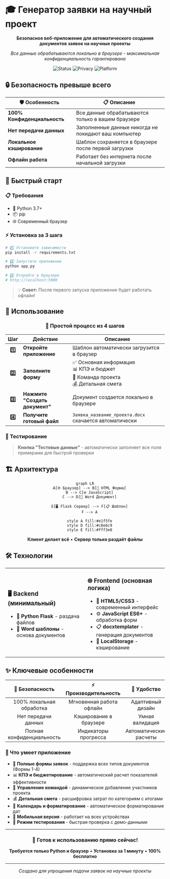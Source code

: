# 🎓 Генератор заявки на научный проект

<div align="center">

**Безопасное веб-приложение для автоматического создания документов заявок на научные проекты**

*Все данные обрабатываются локально в браузере - максимальная конфиденциальность гарантирована*

![Status](https://img.shields.io/badge/status-ready-green)
![Privacy](https://img.shields.io/badge/privacy-100%25-brightgreen)
![Platform](https://img.shields.io/badge/platform-web-blue)

</div>

## 🔒 Безопасность превыше всего

| 🛡️ Особенность | 📋 Описание |
|---|---|
| **100% Конфиденциальность** | Все данные обрабатываются только в вашем браузере |
| **Нет передачи данных** | Заполненные данные никогда не покидают ваш компьютер |
| **Локальное кэширование** | Шаблон сохраняется в браузере после первой загрузки |
| **Офлайн работа** | Работает без интернета после начальной загрузки |

## 🚀 Быстрый старт

### 📋 Требования
- 🐍 Python 3.7+
- 📦 pip
- 🌐 Современный браузер

### ⚡ Установка за 3 шага

```bash
# 1️⃣ Установите зависимости
pip install -r requirements.txt

# 2️⃣ Запустите приложение
python app.py

# 3️⃣ Откройте в браузере
# http://localhost:5000
```

> 💡 **Совет:** После первого запуска приложение будет работать офлайн!

## 📝 Использование

<div align="center">

### 🎯 Простой процесс из 4 шагов

</div>

| Шаг | Действие | Описание |
|:---:|---|---|
| **1️⃣** | **Откройте приложение** | Шаблон автоматически загрузится в браузер |
| **2️⃣** | **Заполните форму** | ✅ Основная информация<br>📊 КПЭ и бюджет<br>👥 Команда проекта<br>💰 Детальная смета |
| **3️⃣** | **Нажмите "Создать документ"** | Документ создается локально в браузере |
| **4️⃣** | **Получите готовый файл** | `Заявка_название_проекта.docx` скачается автоматически |

### 🧪 Тестирование
> **Кнопка "Тестовые данные"** - автоматически заполняет все поля примерами для быстрой проверки

## 🏗️ Архитектура

<div align="center">

```mermaid
graph LR
    A[🌐 Браузер] --> B[📝 HTML Форма]
    B --> C[⚙️ JavaScript]
    C --> D[📄 Word Документ]
    
    E[🖥️ Flask Сервер] --> F[📋 Шаблон]
    F --> A
    
    style A fill:#e1f5fe
    style D fill:#c8e6c9
    style E fill:#fff3e0
```

**Клиент делает всё** • **Сервер только раздаёт файлы**

</div>

## 🛠️ Технологии

<table>
<tr>
<td width="50%">

### 🖥️ Backend (минимальный)
- 🐍 **Python Flask** - раздача файлов
- 📄 **Word шаблоны** - основа документов

</td>
<td width="50%">

### 🌐 Frontend (основная логика)  
- 📝 **HTML5/CSS3** - современный интерфейс
- ⚙️ **JavaScript ES6+** - обработка форм
- 📋 **docxtemplater** - генерация документов
- 💾 **LocalStorage** - кэширование

</td>
</tr>
</table>

## ✨ Ключевые особенности

<div align="center">

| 🔐 Безопасность | ⚡ Производительность | 🎨 Удобство |
|:---:|:---:|:---:|
| 100% локальная обработка | Мгновенная работа офлайн | Адаптивный дизайн |
| Нет передачи данных | Кэширование в браузере | Умная валидация |
| Полная конфиденциальность | Индикаторы прогресса | Автоматические расчеты |

</div>

### 🎯 Что умеет приложение

- 📝 **Полные формы заявок** - поддержка всех типов документов (Формы 1-4)
- 📊 **КПЭ и бюджетирование** - автоматический расчет показателей эффективности  
- 👥 **Управление командой** - динамическое добавление участников проекта
- 💰 **Детальная смета** - расшифровка затрат по категориям с итогами
- 📅 **Календарь и форматирование** - автоматическое форматирование дат
- 📱 **Мобильная версия** - работает на всех устройствах
- 🧪 **Режим тестирования** - быстрая проверка с демо-данными

---

<div align="center">

### 🚀 Готов к использованию прямо сейчас!

**Требуется только Python и браузер** • **Установка за 1 минуту** • **100% бесплатно**

---

*Создано для упрощения подачи заявок на научные проекты*

</div>
